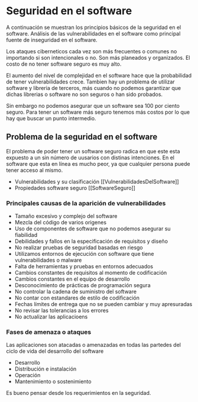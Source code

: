 # Seguridad en el software

A continuación se muestran los principios básicos de la seguridad en el software. Análisis de las vulnerabilidades en el software como principal fuente de inseguridad en el software. 

Los ataques ciberneticos cada vez son más frecuentes o comunes no importando si son intencionales o no. Son más planeados y organizados. El costo de no tener software seguro es muy alto.

El aumento del nivel de complejidad en el software hace que la probabilidad de tener vulnerabilidades crece. Tambien hay un problema de utilizar software y libreria de terceros, más cuando no podemos garantizar que dichas librerias o software no son seguros o han sido probados. 

Sin embargo no podemos asegurar que un software sea 100 por ciento seguro. Para tener un software más seguro tenemos más costos por lo que hay que buscar un punto intermedio. 


## Problema de la seguridad en el software 

El problema de poder tener un software seguro radica en que este esta expuesto a un sin número de uusarios con distinas intenciones. En el software que esta en línea es mucho peor, ya que cualquier persona puede tener acceso al mismo. 


* Vulnerabilidades y su clasificación [[VulnerabilidadesDelSoftware]]
* Propiedades software seguro [[SoftwareSeguro]]

### Principales causas de la aparición de vulnerabilidades

* Tamaño excesivo y complejo del software
* Mezcla del código de varios origenes
* Uso de componentes de software que no podemos asegurar su fiabilidad
* Debilidades y fallos en la especificación de requisitos y diseño 
* No realizar pruebas de seguridad basadas en riesgo
* Utilizamos entornos de ejecución con software que tiene vulnerabilidades o malware 
* Falta de herramientas y pruebas en entornos adecuados 
* Cambios constantes de requisitos al momento de codificación 
* Cambios constantes en el equipo de desarrollo 
* Desconocimiento de prácticas de programación segura
* No controlar la cadena de suministro del software 
* No contar con estandares de estilo de codificación 
* Fechas límites de entrega que no se pueden cambiar y muy apresuradas
* No revisar las tolerancias a los errores 
* No actualizar las aplicacioens 

### Fases de amenaza o ataques

Las aplicaciones son atacadas o amenazadas en todas las partedes del ciclo de vida del desarrollo del software

* Desarrollo 
* Distribución e instalación
* Operación
* Mantenimiento o sostenimiento 

Es bueno pensar desde los requerimientos en la seguridad.  